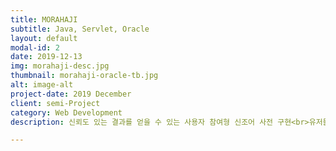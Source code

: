 ```yaml
---
title: MORAHAJI
subtitle: Java, Servlet, Oracle
layout: default
modal-id: 2
date: 2019-12-13
img: morahaji-desc.jpg
thumbnail: morahaji-oracle-tb.jpg
alt: image-alt
project-date: 2019 December
client: semi-Project
category: Web Development
description: 신뢰도 있는 결과를 얻을 수 있는 사용자 참여형 신조어 사전 구현<br>유저들의 토론이 가능한 자유게시판 제공, 파파고 번역, 자동완성 검색 등 유저 편의 기능 제공<br><a href="https://github.com/JoyRapture/morahaji">Github 가기</a>

---
```

